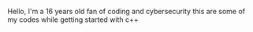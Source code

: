 Hello, I'm a 16 years old fan of coding and cybersecurity this are some of my codes while getting started with c++
